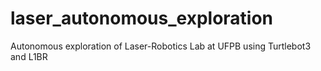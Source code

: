 # laser_autonomous_exploration
Autonomous exploration of Laser-Robotics Lab at UFPB using Turtlebot3 and L1BR
